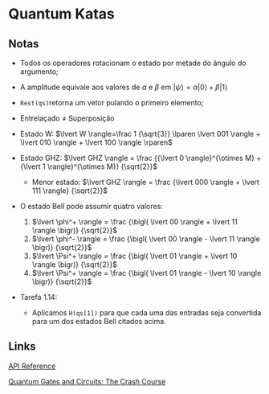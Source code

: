 # Quantum Katas

## Notas
- Todos os operadores rotacionam o estado por metade do ângulo do argumento;
- A amplitude equivale aos valores de $\alpha$ e $\beta$ em $\lvert \psi \rangle = \alpha \lvert 0 \rangle + \beta \vert 1 \rangle$
- ```Rest(qs)```retorna um vetor pulando o primeiro elemento;
- Entrelaçado $\neq$ Superposição
- Estado W: $\lvert W \rangle=\frac 1 {\sqrt{3}} \lparen \lvert 001 \rangle + \lvert 010 \rangle + \lvert 100 \rangle \rparen$
- Estado GHZ: $\lvert GHZ \rangle = \frac {{\lvert 0 \rangle}^{\otimes M} + {\lvert 1 \rangle}^{\otimes M}}  {\sqrt{2}}$
    - Menor estado: $\lvert GHZ \rangle = \frac {\lvert 000 \rangle + \lvert 111 \rangle} {\sqrt{2}}$
- O estado Bell pode assumir quatro valores:
    
    1. $\lvert \phi^+ \rangle = \frac {\bigl( \lvert 00 \rangle + \lvert 11 \rangle \bigr)} {\sqrt{2}}$
    1. $\lvert \phi^- \rangle = \frac {\bigl( \lvert 00 \rangle - \lvert 11 \rangle \bigr)} {\sqrt{2}}$
    1. $\lvert \Psi^+ \rangle = \frac {\bigl( \lvert 01 \rangle + \lvert 10 \rangle \bigr)} {\sqrt{2}}$
    1. $\lvert \Psi^+ \rangle = \frac {\bigl( \lvert 01 \rangle - \lvert 10 \rangle \bigr)} {\sqrt{2}}$

- Tarefa 1.14:
    - Aplicamos ```H(qs[1])``` para que cada uma das entradas seja convertida para um dos estados Bell citados acima.

## Links
[API Reference](https://docs.microsoft.com/en-us/qsharp/api/qsharp/microsoft.quantum.bitwise?view=qsharp-preview)

[Quantum Gates and Circuits: The Crash Course](https://blogs.msdn.microsoft.com/uk_faculty_connection/2018/02/26/quantum-gates-and-circuits-the-crash-course/)